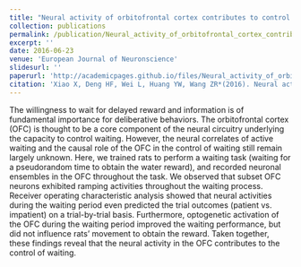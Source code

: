 ```yaml
---
title: "Neural activity of orbitofrontal cortex contributes to control of waiting"
collection: publications
permalink: /publication/Neural_activity_of_orbitofrontal_cortex_contributes_to_control_of_waiting
excerpt: ''
date: 2016-06-23
venue: 'European Journal of Neuronscience'
slidesurl: ''
paperurl: 'http://academicpages.github.io/files/Neural_activity_of_orbitofrontal_cortex_contributes_to_control_of_waiting.pdf'
citation: 'Xiao X, Deng HF, Wei L, Huang YW, Wang ZR*(2016). Neural activity of orbitofrontal cortex contributes to control of waiting. Eur J Neurosci.44(6): 2300-2313'
---
```


The willingness to wait for delayed reward and information is of fundamental importance for deliberative behaviors. The orbitofrontal cortex (OFC) is thought to be a core component of the neural circuitry underlying the capacity to control waiting. However, the neural correlates of active waiting and the causal role of the OFC in the control of waiting still remain largely unknown. Here, we trained rats to perform a waiting task (waiting for a pseudorandom time to obtain the water reward), and recorded neuronal ensembles in the OFC throughout the task. We observed that subset OFC neurons exhibited ramping activities throughout the waiting process. Receiver operating characteristic analysis showed that neural activities during the waiting period even predicted the trial outcomes (patient vs. impatient) on a trial-by-trial basis. Furthermore, optogenetic activation of the OFC during the waiting period improved the waiting performance, but did not influence rats’ movement to obtain the reward. Taken together, these findings reveal that the neural activity in the OFC contributes to the control of waiting.
